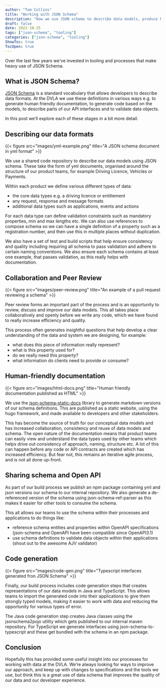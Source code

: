 ```yaml
---
author: "Tom Collins"
title: "Working with JSON Schema"
description: "How we use JSON schema to describe data models, produce human friendly documentation and generate code."
draft: false
date: 2022-10-25
tags: ["json-schema", "tooling"]
categories: ["json-schema", "tooling"]
ShowToc: true
TocOpen: true
---
```


Over the last few years we've invested in tooling and processes that make heavy use of JSON Schema.

## What is JSON Schema?

[JSON Schema](json-schema.org) is a standard vocabulary that allows developers to describe data formats. At the DVLA we use these definitions in various ways e.g. to generate human friendly documentation, to generate code based on the models, to describe parts of our API interfaces and to validate data objects.

In this post we’ll explore each of these stages in a bit more detail.

## Describing our data formats

{{< figure src="images/yml-example.png" title="A JSON schema document in yml format" >}}

We use a shared code repository to describe our data models using JSON schema. These take the form of yml documents, organised around the structure of our product teams, for example Driving Licence, Vehicles or Payments.

Within each product we define various different types of data:

- the core data types e.g. a driving licence or entitlement
- any request, response and message formats
- additional data types such as applications, events and actions

For each data type can define validation constraints such as mandatory properties, min and max lengths etc. We can also use references to compose schema so we can have a single definition of a property such as a registration number, and then use this in multiple places without duplication.

We also have a set of test and build scripts that help ensure consistency and quality including requiring all schema to pass validation and adhere to certain naming conventions. We also ensure each schema contains at least one example, that passes validation, as this really helps with documentation.

## Collaboration and Peer Review

{{< figure src="images/peer-review.png" title="An example of a pull request reviewing a schema" >}}

Peer review forms an important part of the process and is an opportunity to review, discuss and improve our data models. This all takes place collaboratively and openly before we write any code, which we have found to really increase efficiency and quality.

This process often generates insightful questions that help develop a clear understanding of the data and system we are designing, for example:

- what does this piece of information really represent?
- what is this property used for?
- do we really need this property?
- what information do clients need to provide or consume?

## Human-friendly documentation

{{< figure src="images/html-docs.png" title="Human friendly documentation published as HTML" >}}

We use the [json-schema-static-docs](https://tomcollins.github.io/json-schema-static-docs/) library to generate markdown versions of our schema definitions. This are published as a static website, using the hugo framework, and made available to developers and other stakeholders.

This has become the source of truth for our conceptual data models and has increased collaboration, consistency and reuse of data models and schema. The open nature of the documentation means that product teams can easily view and understand the data types used by other teams which helps drive out consistency of approach, naming, structure etc. A lot of this can happen before any code or API contracts are created which has increased efficiency. But fear not, this remains an iterative agile process, and is not all done up-front.

## Sharing schema and Open API

As part of our build process we publish an npm package containing yml and json versions our schema to our internal repository. We also generate a de-referenced version of the schema using json-schema-ref-parser as this makes it easier for other tools to consume the schema.

This all allows our teams to use the schema within their processes and applications to do things like:

- reference schema entities and properties within OpenAPI specifications (json-schema and OpenAPI have been compatible since OpenAPI3.1)
- use schema definitions to validate data objects within their applications (shout out to the awesome AJV validator)

## Code generation

{{< figure src="images/code-gen.png" title="Typescript interfaces generated fron JSON Schema" >}}

Finally, our build process includes code generation steps that creates representations of our data models in Java and TypeScript. This allows teams to import the generated code into their applications to give them strongly typed models, making it easier to work with data and reducing the opportunity for various types of error.

The Java code generation step creates Java classes using the jsonschema2pojo utility which gets published to our internal maven repository. For TypeScript we generate interfaces using json-schema-to-typescript and these get bundled with the schema in an npm package.

## Conclusion

Hopefully this has provided some useful insight into our processes for working with data at the DVLA. We’re always looking for ways to improve our approach, and keep up with changes to specifications and the tools we use, but think this is a great use of data schema that improves the quality of our data and our developer experience.
